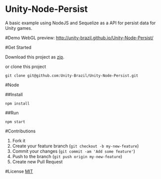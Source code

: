 # Unity-Node-Persist
A basic example using NodeJS and Sequelize as a API for persist data for Unity games.

#Demo
WebGL preview: http://unity-brazil.github.io/Unity-Node-Persist/

#Get Started

Download this project as [zip](https://github.com/Unity-Brazil/Unity-Node-Persist/archive/master.zip). 

or clone this project

`git clone git@github.com:Unity-Brazil/Unity-Node-Persist.git`

#Node

##Install

`npm install`

##Run

`npm start`

#Contributions
1. Fork it
2. Create your feature branch (`git checkout -b my-new-feature`)
3. Commit your changes (`git commit -am 'Add some feature'`)
4. Push to the branch (`git push origin my-new-feature`)
5. Create new Pull Request

#License
[MIT](./LICENSE)

